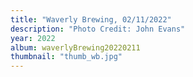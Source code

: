 ```yaml
---
title: "Waverly Brewing, 02/11/2022"
description: "Photo Credit: John Evans"
year: 2022
album: waverlyBrewing20220211
thumbnail: "thumb_wb.jpg"
---
```

